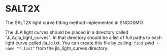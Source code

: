 # SALT2X
The SALT2X light curve fitting method implemented in SNCOSMO

The JLA light curves should be placed in a directory called "JLA/jla_light_curves".
In that directory should be a list of full paths to each light curve called 
jla_lc.txt. You can create this file by calling:
`find `pwd` -name "*.list"`
from the jla_light_curves directory.

